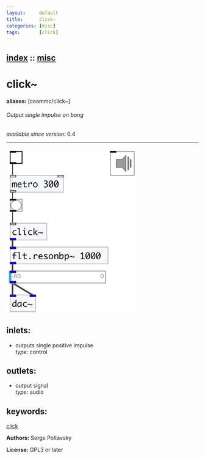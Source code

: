```yaml
---
layout:     default
title:      click~
categories: [misc]
tags:       [click]
---
```

[index](index.html) :: [misc](category_misc.html)
---

# click~
**aliases:** [ceammc/click\~]


###### Output single impulse on bang

*available since version:* 0.4

---




[![example](../examples/img/click~.jpg)](../examples/pd/click~.pd)









## inlets:

* outputs single positive impulse<br>
_type:_ control



## outlets:

* output signal<br>
_type:_ audio



## keywords:

[click](keywords/click.html)






**Authors:** Serge Poltavsky




**License:** GPL3 or later





